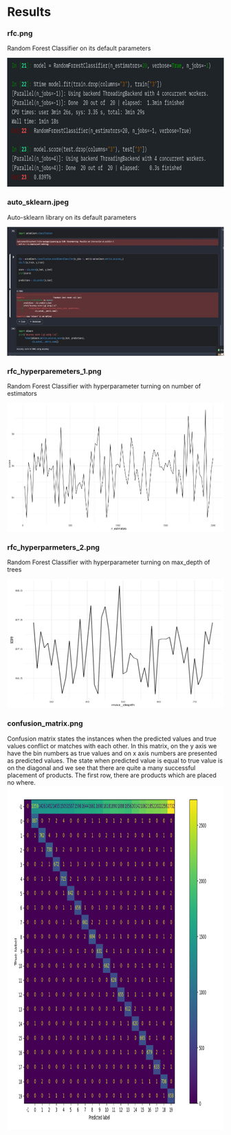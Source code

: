 # Results

### rfc.png
Random Forest Classifier on its default parameters

<img src="https://github.com/nisarg14/CSE523-Machine-Learning-Gophers/blob/main/Results/rfc.png" alt="drawing" width="800" height="300"/>


### auto_sklearn.jpeg
Auto-sklearn library on its default parameters

<img src="https://github.com/nisarg14/CSE523-Machine-Learning-Gophers/blob/main/Results/auto_sklearn.jpeg" alt="drawing" width="800" height="300"/>


### rfc_hyperparemeters_1.png
Random Forest Classifier with hyperparameter turning on number of estimators

<img src="https://github.com/nisarg14/CSE523-Machine-Learning-Gophers/blob/main/Results/rfc_hyperparameters_1.png" alt="rfc_hyperparameter_1" width="800" height="300"/>


### rfc_hyperparmeters_2.png
Random Forest Classifier with hyperparameter turning on max_depth of trees

<img src="https://github.com/nisarg14/CSE523-Machine-Learning-Gophers/blob/main/Results/rfc_hyperparameters_2.png" alt="rfc_hyperparameter_2" width="800" height="300"/>


### confusion_matrix.png
Confusion matrix states the instances when the predicted values and true values conflict or matches with each other. In this matrix, on the y axis we have the bin numbers as true values and on x axis numbers are presented as predicted values. The state when predicted value is equal to true value is on the diagonal and we see that there are quite a many successful placement of products. The first row, there are products which are placed no where.
<img src="https://github.com/nisarg14/CSE523-Machine-Learning-Gophers/blob/main/Results/confusion_matrix.png" alt="confusion_matrix" width="1000" height="800"/>

